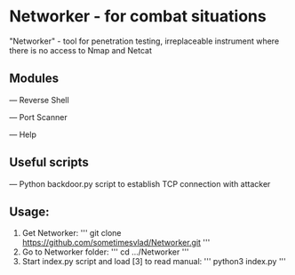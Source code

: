 # Networker - for combat situations
"Networker" - tool for penetration testing, irreplaceable instrument where there is no access to Nmap and Netcat 

## Modules

— Reverse Shell

— Port Scanner

— Help 

## Useful scripts

— Python backdoor.py script to establish TCP connection with attacker

## Usage: 
1. Get Networker:
'''
git clone https://github.com/sometimesvlad/Networker.git
'''
2. Go to Networker folder:
'''
cd .../Networker
'''
3. Start index.py script and load [3] to read manual:
'''
python3 index.py
'''
